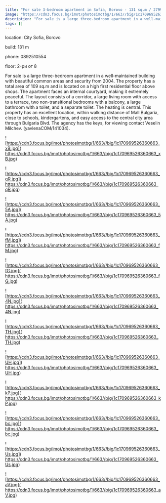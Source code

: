 ```yaml
---
title: "For sale 3-bedroom apartment in Sofia, Borovo - 131 sq.m / 279900 EUR :: imot.bg Ad"
image: "https://cdn3.focus.bg/imot/photosimotbg/1/663//big/1c170969526360663_gD.jpg"
description: "For sale is a large three-bedroom apartment in a well-maintained building with beautiful common areas and security from 2004. The property has a total area of 109 sq.m and is located on a high first residential floor above shops. The apartment faces an internal courtyard, making it extremely peaceful. The layout consists of a corridor, a large living room with access to a terrace, two non-transitional bedrooms with a balcony, a large bathroom with a toilet, and a separate toilet. The heating is central. This property has an excellent location, within walking distance of Mall Bulgaria, close to schools, kindergartens, and easy access to the central city area through Bulgaria Blvd. The agency has the keys, for viewing contact Veselin Milchev. (yavlenaCOM/141034)."
tags: []
---
```


location: City Sofia, Borovo

build: 131 m

phone: 0892510554

floor: 2-ри от 8

For sale is a large three-bedroom apartment in a well-maintained building with beautiful common areas and security from 2004. The property has a total area of 109 sq.m and is located on a high first residential floor above shops. The apartment faces an internal courtyard, making it extremely peaceful. The layout consists of a corridor, a large living room with access to a terrace, two non-transitional bedrooms with a balcony, a large bathroom with a toilet, and a separate toilet. The heating is central. This property has an excellent location, within walking distance of Mall Bulgaria, close to schools, kindergartens, and easy access to the central city area through Bulgaria Blvd. The agency has the keys, for viewing contact Veselin Milchev. (yavlenaCOM/141034).


![https://cdn3.focus.bg/imot/photosimotbg/1/663//big/1c170969526360663_xB.jpg]( https://cdn3.focus.bg/imot/photosimotbg/1/663//big/1c170969526360663_xB.jpg)


![https://cdn3.focus.bg/imot/photosimotbg/1/663//big/1c170969526360663_qR.jpg]( https://cdn3.focus.bg/imot/photosimotbg/1/663//big/1c170969526360663_qR.jpg)


![https://cdn3.focus.bg/imot/photosimotbg/1/663//big/1c170969526360663_5A.jpg]( https://cdn3.focus.bg/imot/photosimotbg/1/663//big/1c170969526360663_5A.jpg)


![https://cdn3.focus.bg/imot/photosimotbg/1/663//big/1c170969526360663_fM.jpg]( https://cdn3.focus.bg/imot/photosimotbg/1/663//big/1c170969526360663_fM.jpg)


![https://cdn3.focus.bg/imot/photosimotbg/1/663//big/1c170969526360663_fG.jpg]( https://cdn3.focus.bg/imot/photosimotbg/1/663//big/1c170969526360663_fG.jpg)


![https://cdn3.focus.bg/imot/photosimotbg/1/663//big/1c170969526360663_4N.jpg]( https://cdn3.focus.bg/imot/photosimotbg/1/663//big/1c170969526360663_4N.jpg)


![https://cdn3.focus.bg/imot/photosimotbg/1/663//big/1c170969526360663_TH.jpg]( https://cdn3.focus.bg/imot/photosimotbg/1/663//big/1c170969526360663_TH.jpg)


![https://cdn3.focus.bg/imot/photosimotbg/1/663//big/1c170969526360663_UH.jpg]( https://cdn3.focus.bg/imot/photosimotbg/1/663//big/1c170969526360663_UH.jpg)


![https://cdn3.focus.bg/imot/photosimotbg/1/663//big/1c170969526360663_kP.jpg]( https://cdn3.focus.bg/imot/photosimotbg/1/663//big/1c170969526360663_kP.jpg)


![https://cdn3.focus.bg/imot/photosimotbg/1/663//big/1c170969526360663_bc.jpg]( https://cdn3.focus.bg/imot/photosimotbg/1/663//big/1c170969526360663_bc.jpg)


![https://cdn3.focus.bg/imot/photosimotbg/1/663//big/1c170969526360663_Us.jpg]( https://cdn3.focus.bg/imot/photosimotbg/1/663//big/1c170969526360663_Us.jpg)


![https://cdn3.focus.bg/imot/photosimotbg/1/663//big/1c170969526360663_aV.jpg]( https://cdn3.focus.bg/imot/photosimotbg/1/663//big/1c170969526360663_aV.jpg)


